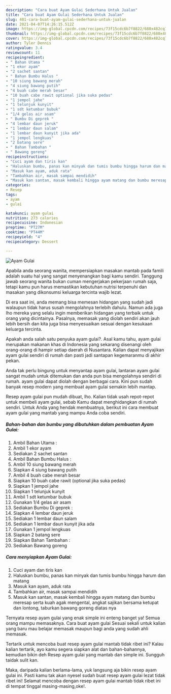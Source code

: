 ```yaml
---
description: "Cara buat Ayam Gulai Sederhana Untuk Jualan"
title: "Cara buat Ayam Gulai Sederhana Untuk Jualan"
slug: 401-cara-buat-ayam-gulai-sederhana-untuk-jualan
date: 2021-04-07T14:26:15.512Z
image: https://img-global.cpcdn.com/recipes/73f15cdc6b7f8822/680x482cq70/ayam-gulai-foto-resep-utama.jpg
thumbnail: https://img-global.cpcdn.com/recipes/73f15cdc6b7f8822/680x482cq70/ayam-gulai-foto-resep-utama.jpg
cover: https://img-global.cpcdn.com/recipes/73f15cdc6b7f8822/680x482cq70/ayam-gulai-foto-resep-utama.jpg
author: Tyler Dennis
ratingvalue: 3.4
reviewcount: 11
recipeingredient:
- " Bahan Utama "
- "1 ekor ayam"
- "2 sachet santan"
- " Bahan Bumbu Halus "
- "10 siung bawang merah"
- "4 siung bawang putih"
- "4 buah cabe merah besar"
- "10 buah cabe rawit optional jika suka pedas"
- "1 jempol jahe"
- "1 telunjuk kunyit"
- "1 sdt ketumbar bubuk"
- "1/4 gelas air asam"
- " Bumbu Di geprek "
- "4 lembar daun jeruk"
- "1 lembar daun salam"
- "1 lembar daun kunyit jika ada"
- "1 jempol lengkuas"
- "2 batang sere"
- " Bahan Tambahan "
- " Bawang goreng"
recipeinstructions:
- "Cuci ayam dan tiris kan"
- "Haluskan bumbu, panas kan minyak dan tumis bumbu hingga harum dan matang"
- "Masuk kan ayam, aduk rata"
- "Tambahkan air, masak sampai mendidih"
- "Masuk kan santan, masak kembali hingga ayam matang dan bumbu meresap serta kuah agak mengental, angkat sajikan bersama ketupat dan lontong, taburkan bawang goreng diatas nya"
categories:
- Resep
tags:
- ayam
- gulai

katakunci: ayam gulai 
nutrition: 273 calories
recipecuisine: Indonesian
preptime: "PT27M"
cooktime: "PT44M"
recipeyield: "4"
recipecategory: Dessert

---
```



![Ayam Gulai](https://img-global.cpcdn.com/recipes/73f15cdc6b7f8822/680x482cq70/ayam-gulai-foto-resep-utama.jpg)

Apabila anda seorang wanita, mempersiapkan masakan mantab pada famili adalah suatu hal yang sangat menyenangkan bagi kamu sendiri. Tanggung jawab seorang  wanita bukan cuman mengerjakan pekerjaan rumah saja, tetapi kamu pun harus memastikan kebutuhan nutrisi terpenuhi dan masakan yang dikonsumsi keluarga tercinta wajib lezat.

Di era  saat ini, anda memang bisa memesan hidangan yang sudah jadi walaupun tidak harus susah mengolahnya terlebih dahulu. Namun ada juga lho mereka yang selalu ingin memberikan hidangan yang terbaik untuk orang yang dicintainya. Pasalnya, memasak yang diolah sendiri akan jauh lebih bersih dan kita juga bisa menyesuaikan sesuai dengan kesukaan keluarga tercinta. 



Apakah anda salah satu penyuka ayam gulai?. Asal kamu tahu, ayam gulai merupakan makanan khas di Indonesia yang sekarang disenangi oleh orang-orang di hampir setiap daerah di Nusantara. Kalian dapat menyajikan ayam gulai sendiri di rumah dan pasti jadi santapan kegemaranmu di akhir pekan.

Anda tak perlu bingung untuk menyantap ayam gulai, lantaran ayam gulai sangat mudah untuk ditemukan dan anda pun bisa mengolahnya sendiri di rumah. ayam gulai dapat diolah dengan berbagai cara. Kini pun sudah banyak resep modern yang membuat ayam gulai semakin lebih mantap.

Resep ayam gulai pun mudah dibuat, lho. Kalian tidak usah repot-repot untuk membeli ayam gulai, sebab Kamu dapat menghidangkan di rumah sendiri. Untuk Anda yang hendak membuatnya, berikut ini cara membuat ayam gulai yang mantab yang mampu Anda coba sendiri.

<!--inarticleads1-->

##### Bahan-bahan dan bumbu yang dibutuhkan dalam pembuatan Ayam Gulai:

1. Ambil  Bahan Utama :
1. Ambil 1 ekor ayam
1. Sediakan 2 sachet santan
1. Ambil  Bahan Bumbu Halus :
1. Ambil 10 siung bawang merah
1. Siapkan 4 siung bawang putih
1. Ambil 4 buah cabe merah besar
1. Siapkan 10 buah cabe rawit (optional jika suka pedas)
1. Siapkan 1 jempol jahe
1. Siapkan 1 telunjuk kunyit
1. Ambil 1 sdt ketumbar bubuk
1. Gunakan 1/4 gelas air asam
1. Sediakan  Bumbu Di geprek :
1. Siapkan 4 lembar daun jeruk
1. Sediakan 1 lembar daun salam
1. Sediakan 1 lembar daun kunyit jika ada
1. Gunakan 1 jempol lengkuas
1. Siapkan 2 batang sere
1. Siapkan  Bahan Tambahan :
1. Sediakan  Bawang goreng




<!--inarticleads2-->

##### Cara menyiapkan Ayam Gulai:

1. Cuci ayam dan tiris kan
1. Haluskan bumbu, panas kan minyak dan tumis bumbu hingga harum dan matang
1. Masuk kan ayam, aduk rata
1. Tambahkan air, masak sampai mendidih
1. Masuk kan santan, masak kembali hingga ayam matang dan bumbu meresap serta kuah agak mengental, angkat sajikan bersama ketupat dan lontong, taburkan bawang goreng diatas nya




Ternyata resep ayam gulai yang enak simple ini enteng banget ya! Semua orang mampu memasaknya. Cara buat ayam gulai Sesuai sekali untuk kalian yang baru mau belajar memasak maupun bagi anda yang sudah ahli memasak.

Tertarik untuk mencoba buat resep ayam gulai mantab tidak ribet ini? Kalau kalian tertarik, ayo kamu segera siapkan alat dan bahan-bahannya, kemudian bikin deh Resep ayam gulai yang mantab dan simple ini. Sungguh taidak sulit kan. 

Maka, daripada kalian berlama-lama, yuk langsung aja bikin resep ayam gulai ini. Pasti kamu tak akan nyesel sudah buat resep ayam gulai lezat tidak ribet ini! Selamat mencoba dengan resep ayam gulai mantab tidak ribet ini di tempat tinggal masing-masing,oke!.


